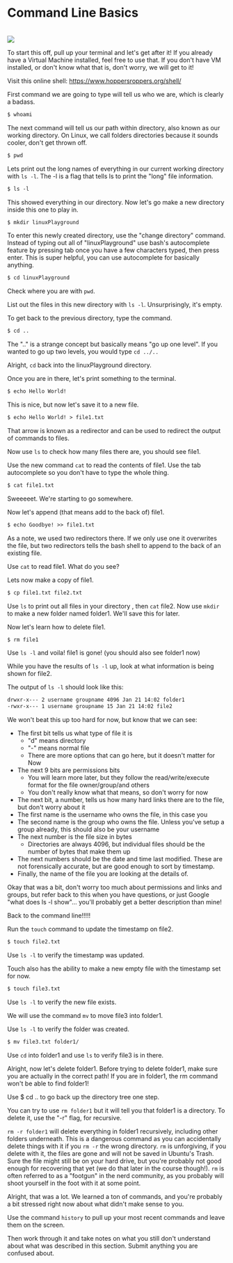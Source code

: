 # Command Line Basics

<a href="https://xkcd.com/196/" rel="noopener" target="_blank"><br />
<img
src="https://files.cdn.thinkific.com/file_uploads/429463/images/c81/328/713/1629593411662.jpg"
class="fr-fic fr-dii"
srcset="https://files.cdn.thinkific.com/file_uploads/429463/images/c81/328/713/1629593411662.jpg?width=1920 1x, https://files.cdn.thinkific.com/file_uploads/429463/images/c81/328/713/1629593411662.jpg?width=1920&amp;dpr=2 2x, https://files.cdn.thinkific.com/file_uploads/429463/images/c81/328/713/1629593411662.jpg?width=1920&amp;dpr=3 3x" /></a>

To start this off, pull up your terminal and let's get after it! If you
already have a Virtual Machine installed, feel free to use that. If you
don't have VM installed, or don't know what that is, don't worry, we
will get to it!

Visit this online shell: <https://www.hoppersroppers.org/shell/> 

First command we are going to type will tell us who we are, which is
clearly a badass.

``` default
$ whoami
```

The next command will tell us our path within directory, also known as
our working directory. On Linux, we call folders directories because it
sounds cooler, don't get thrown off.

``` default
$ pwd
```

Lets print out the long names of everything in our current working
directory with `ls -l`. The -l is a flag that tells ls to print the
"long" file information.

``` default
$ ls -l
```

This showed everything in our directory. Now let's go make a new
directory inside this one to play in.

``` default
$ mkdir linuxPlayground
```

To enter this newly created directory, use the "change directory"
command. Instead of typing out all of "linuxPlayground" use bash's
autocomplete feature by pressing tab once you have a few characters
typed, then press enter. This is super helpful, you can use autocomplete
for basically anything.

``` default
$ cd linuxPlayground
```

Check where you are with `pwd`.

List out the files in this new directory with `ls -l`. Unsurprisingly,
it's empty.

To get back to the previous directory, type the command.

``` default
$ cd ..
```

The ".." is a strange concept but basically means "go up one level". If
you wanted to go up two levels, you would type `cd ../..`

Alright, `cd` back into the linuxPlayground directory.

Once you are in there, let's print something to the terminal.

``` default
$ echo Hello World!
```

This is nice, but now let's save it to a new file.

``` default
$ echo Hello World! > file1.txt
```

That arrow is known as a redirector and can be used to redirect the
output of commands to files.

Now use `ls` to check how many files there are, you should see file1.

Use the new command `cat` to read the contents of file1. Use the tab
autocomplete so you don't have to type the whole thing.

``` default
$ cat file1.txt
```

Sweeeeet. We're starting to go somewhere.

Now let's append (that means add to the back of) file1.

``` default
$ echo Goodbye! >> file1.txt
```

As a note, we used two redirectors there. If we only use one it overwrites
the file, but two redirectors tells the bash shell to append to the back
of an existing file.

Use `cat` to read file1. What do you see?

Lets now make a copy of file1.

``` default
$ cp file1.txt file2.txt
```

Use `ls` to print out all files in your directory , then `cat` file2.
Now use `mkdir` to make a new folder named folder1. We'll save this for
later.

Now let's learn how to delete file1.

``` default
$ rm file1
```

Use `ls -l` and voila! file1 is gone! (you should also see folder1 now)

While you have the results of `ls -l` up, look at what information is
being shown for file2.

The output of `ls -l` should look like this:

``` default
drwxr-x--- 2 username groupname 4096 Jan 21 14:02 folder1 
-rwxr-x--- 1 username groupname 15 Jan 21 14:02 file2
```

We won't beat this up too hard for now, but know that we can see:

-   The first bit tells us what type of file it is
    -   "d" means directory
    -   "-" means normal file
    -   There are more options that can go here, but it doesn't matter
        for Now
-   The next 9 bits are permissions bits
    -   You will learn more later, but they follow the
        read/write/execute format for the file owner/group/and others
    -   You don't really know what that means, so don't worry for now
-   The next bit, a number, tells us how many hard links there are to
    the file, but don't worry about it
-   The first name is the username who owns the file, in this case you
-   The second name is the group who owns the file. Unless you've setup
    a group already, this should also be your username
-   The next number is the file size in bytes
    -   Directories are always 4096, but individual files should be the
        number of bytes that make them up
-   The next numbers should be the date and time last modified. These
    are not forensically accurate, but are good enough to sort by
    timestamp.
-   Finally, the name of the file you are looking at the details of.

Okay that was a bit, don't worry too much about permissions and links
and groups, but refer back to this when you have questions, or just
Google "what does ls -l show"... you'll probably get a better
description than mine!

Back to the command line!!!!!

Run the `touch` command to update the timestamp on file2.

``` default
$ touch file2.txt
```

Use `ls -l` to verify the timestamp was updated.

Touch also has the ability to make a new empty file with the timestamp
set for now.

``` default
$ touch file3.txt
```

Use `ls -l` to verify the new file exists.

We will use the command `mv` to move file3 into folder1.

Use `ls -l` to verify the folder was created.

``` default
$ mv file3.txt folder1/
```

Use `cd` into folder1 and use `ls` to verify file3 is in there.

Alright, now let's delete folder1. Before trying to delete folder1, make
sure you are actually in the correct path! If you are in folder1, the rm
command won't be able to find folder1!  
  
Use $ cd .. to go back up the directory tree one step.

You can try to use `rm folder1` but it will tell you that folder1 is a
directory. To delete it, use the "-r" flag, for recursive. 

`rm -r folder1` will delete everything in folder1 recursively, including
other folders underneath. This is a dangerous command as you can
accidentally delete things with it if you `rm -r` the wrong directory.
`rm` is unforgiving, if you delete with it, the files are gone and will
not be saved in Ubuntu's Trash. Sure the file might still be on your
hard drive, but you're probably not good enough for recovering that yet
(we do that later in the course though!). `rm` is often referred to as a
"footgun" in the nerd community, as you probably will shoot yourself in
the foot with it at some point.

Alright, that was a lot. We learned a ton of commands, and you're
probably a bit stressed right now about what didn't make sense to you.

Use the command `history` to pull up your most recent commands and leave
them on the screen.

Then work through it and take notes on what you still don't understand
about what was described in this section. Submit anything you are
confused about.
